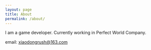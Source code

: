 ```yaml
---
layout: page
title: About
permalink: /about/
---
```


I am a game developer. Currently working in Perfect World Company.

email: xiaodongrush@163.com
